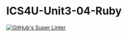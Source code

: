 # ICS4U-Unit3-04-Ruby
[![GitHub's Super Linter](https://github.com/Marlon-Poddalgoda/ICS4U-Unit3-04-Ruby/workflows/GitHub's%20Super%20Linter/badge.svg)](https://github.com/Marlon-Poddalgoda/ICS4U-Unit3-04-Ruby/actions)
